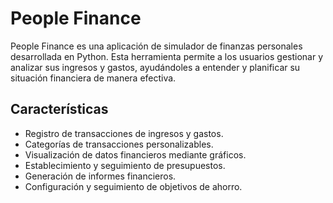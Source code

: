 # People Finance

People Finance es una aplicación de simulador de finanzas personales desarrollada en Python. Esta herramienta permite a los usuarios gestionar y analizar sus ingresos y gastos, ayudándoles a entender y planificar su situación financiera de manera efectiva.

## Características

- Registro de transacciones de ingresos y gastos.
- Categorías de transacciones personalizables.
- Visualización de datos financieros mediante gráficos.
- Establecimiento y seguimiento de presupuestos.
- Generación de informes financieros.
- Configuración y seguimiento de objetivos de ahorro.
